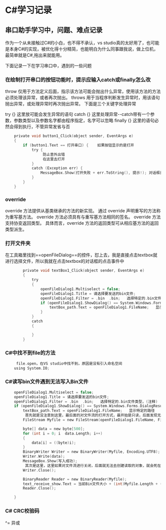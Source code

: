 # C#学习记录

## 串口助手学习中，问题、难点记录

作为一个从未接触过C#的小白，也不得不承认，vs studio真的太好用了，也可能是本身C#的实现，被优化得十分精简，也能明白为什么同事跟我说，做上位机，最简单就是C#,拖出来就能用。

下面记录一下在学习串口中，遇到的一些问题

### 在绘制打开串口的按钮功能时，提示应输入catch或finally怎么改

throw 仅用于方法定义后面，指示该方法可能会抛出什么异常，使用该方法的方法必须处理该异常，或者再次抛出。
throws 用于当程序判断发生异常时，用该语句抛出异常，或处理异常时再次抛出异常。
下面是三个关键字处理异常

try {}        这里放可能会发生异常的语句
catch {}      这里处理异常--catch带有一个参数，参数类型以及参数名字都由程序指定，名字可以忽略
finally {} 这里的语句必然会得到执行，不管异常发省与否

```C
    private void button1_Click(object sender, EventArgs e)
    {
        if (button1.Text == 打开串口) {    如果按钮显示的是打开 
            try { 
                 防止意外出错 
                 在这里去打开 
            }
            catch (Exception err) {
                MessageBox.Show(打开失败 + err.ToString(), 提示!); 对话框打开失败 
            }
        }
    }
```

### override

override 方法提供从基类继承的方法的新实现。 通过 override 声明重写的方法称为重写基方法。 override 方法必须具有与重写基方法相同的签名。 override 方法支持协变返回类型。 具体而言，override 方法的返回类型可从相应基方法的返回类型派生。

### 打开文件夹

在工具箱里找到==openFileDialog==的控件，怼上去，我是直接点击textbox就进行选择文件，所以我就在点击textbox的对话框的点击事件中

```C
        private void textBox1_Click(object sender, EventArgs e)
        {
            try
            {
                openFileDialog1.Multiselect = false;
                openFileDialog1.Title = 请选择要发送的bin文件;
                openFileDialog1.Filter = .bin  .bin;   选择特定的.bin文件类型，(注释)  (实际允许的类型)
                if (openFileDialog1.ShowDialog() == System.Windows.Forms.DialogResult.OK){
                    textBox_path.Text = openFileDialog1.FileName;   显示特定的路径
                }
            }
            catch
            {

            }
        }
```

### C#中找不到file的方法

```C
     file.open，在VS studio中找不到，原因是没有引入命名空间 
    using System.IO;
```

### C#读写bin文件遇到无法写入Bin文件

```C
    openFileDialog1.Multiselect = false;
    openFileDialog1.Title = 请选择要发送的bin文件;
    openFileDialog1.Filter = .bin  .bin;   选择特定的.bin文件类型，(注释)  (实际允许的类型)
    if (openFileDialog1.ShowDialog() == System.Windows.Forms.DialogResult.OK){
        textBox_path.Text = openFileDialog1.FileName;   显示特定的路径
         首先就是没注意到这里，最后面的对文件流的打开方式，最开始是只读，后面发现无法写入，找了半天才发现 
        FileStream Myfile = new FileStream(openFileDialog1.FileName, FileMode.Open, FileAccess.ReadWrite);

        byte[] data = new byte[500];
        for (int i = 0; i  data.Length; i++)
        {
            data[i] = ((byte)i);
        }
        BinaryWriter Writer = new BinaryWriter(Myfile, Encoding.UTF8);
        Writer.Write(data);
        MessageBox.Show(写入成功);
         其次是这里，这里如果对文件流进行关闭，后面就无法去创建读取的对象，就会死在读取里面 
        Writer.Close();

        BinaryReader Reader = new BinaryReader(Myfile);
        text_receive_show.Text = 当前Bin文件大小 + (int)Myfile.Length + (字节)rn;     文本大小
        Reader.Close();

    }
```

### C# CRC校验码

^= 异或
